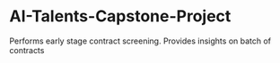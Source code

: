 # AI-Talents-Capstone-Project

Performs early stage contract screening. Provides insights on batch of contracts

